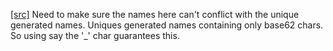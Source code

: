 [[src]](https://github.com/ghc/ghc/tree/master/compiler/llvmGen/LlvmCodeGen/Regs.hs)
 Need to make sure the names here can't conflict with the unique generated
   names. Uniques generated names containing only base62 chars. So using say
   the '_' char guarantees this.
